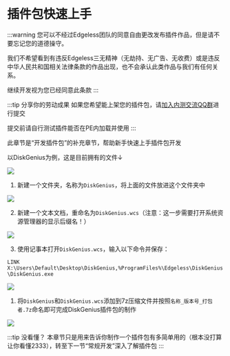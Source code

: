 # 插件包快速上手
:::warning 您可以不经过Edgeless团队的同意自由更改发布插件作品，但是请不要忘记您的道德操守。

我们不希望看到有违反Edgeless三无精神（无劫持、无广告、无收费）或是违反中华人民共和国相关法律条款的作品出现，也不会承认此类作品与我们有任何关系。

继续开发视为您已经同意此条款
:::

:::tip 分享你的劳动成果
如果您希望能上架您的插件包，请[加入内测交流QQ群](https://home.edgeless.top/jump/qqg.html)进行提交

提交前请自行测试插件能否在PE内加载并使用
:::

此章节是“开发插件包”的补充章节，帮助新手快速上手插件包开发

以DiskGenius为例，这是目前拥有的文件↓

![](https://cloud.edgeless.top/picbed/wiki/images/screenshot_1579783415246.png)

1. 新建一个文件夹，名称为`DiskGenius`，将上面的文件放进这个文件夹中

![](https://cloud.edgeless.top/picbed/wiki/images/screenshot_1579783498512.png)

2. 新建一个文本文档，重命名为`DiskGenius.wcs`（注意：这一步需要打开系统资源管理器的显示后缀名！）

![](https://cloud.edgeless.top/picbed/wiki/images/screenshot_1579783585372.png)

3. 使用记事本打开`DiskGenius.wcs`，输入以下命令并保存：

`LINK X:\Users\Default\Desktop\DiskGenius,%ProgramFiles%\Edgeless\DiskGenius\DiskGenius.exe`

![](https://cloud.edgeless.top/picbed/wiki/images/screenshot_1579783680651.png)

1. 将`DiskGenius`和`DiskGenius.wcs`添加到7z压缩文件并按照`名称_版本号_打包者.7z`命名即可完成DiskGenius插件包的制作

![](https://cloud.edgeless.top/picbed/wiki/images/screenshot_1579783771844.png)


:::tip 没看懂？
本章节只是用来告诉你制作一个插件包有多简单用的（根本没打算让你看懂2333），转至下一节“常规开发”深入了解插件包
:::